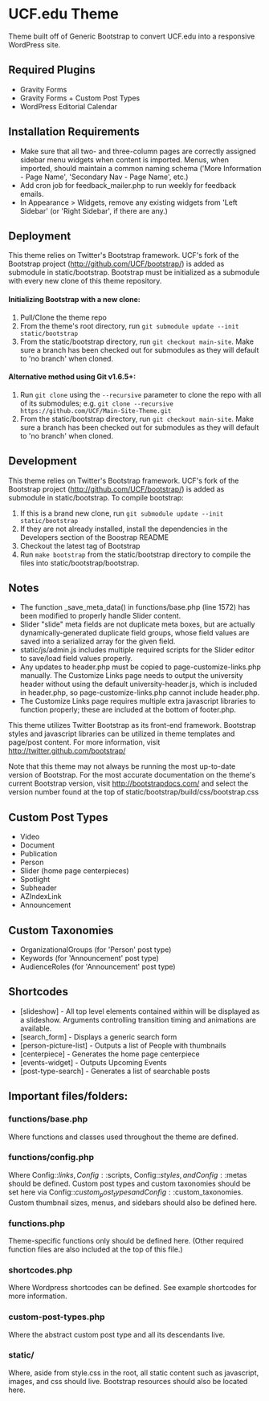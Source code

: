 # UCF.edu Theme

Theme built off of Generic Bootstrap to convert UCF.edu into a responsive WordPress site.


## Required Plugins
* Gravity Forms
* Gravity Forms + Custom Post Types
* WordPress Editorial Calendar


## Installation Requirements

* Make sure that all two- and three-column pages are correctly assigned sidebar menu widgets when content is imported. Menus, when imported, should maintain a common naming schema ('More Information - Page Name', 'Secondary Nav - Page Name', etc.)
* Add cron job for feedback_mailer.php to run weekly for feedback emails.
* In Appearance > Widgets, remove any existing widgets from 'Left Sidebar' (or 'Right Sidebar', if there are any.)


## Deployment

This theme relies on Twitter's Bootstrap framework. UCF's fork of the Bootstrap project (http://github.com/UCF/bootstrap/) is added as submodule in static/bootstrap. Bootstrap must be initialized as a submodule with every new clone of this theme repository.

#### Initializing Bootstrap with a new clone:
1. Pull/Clone the theme repo
2. From the theme's root directory, run `git submodule update --init static/bootstrap`
3. From the static/bootstrap directory, run `git checkout main-site`. Make sure a branch has been checked out for submodules as they will default to 'no branch' when cloned.

#### Alternative method using Git v1.6.5+:
1. Run `git clone` using the `--recursive` parameter to clone the repo with all of its submodules; e.g. `git clone --recursive https://github.com/UCF/Main-Site-Theme.git`
2. From the static/bootstrap directory, run `git checkout main-site`. Make sure a branch has been checked out for submodules as they will default to 'no branch' when cloned.


## Development

This theme relies on Twitter's Bootstrap framework. UCF's fork of the Bootstrap project (http://github.com/UCF/bootstrap/) is added as submodule in static/bootstrap. To compile bootstrap:

1. If this is a brand new clone, run `git submodule update --init static/bootstrap`
2. If they are not already installed, install the dependencies in the Developers section of the Boostrap README
3. Checkout the latest tag of Bootstrap
4. Run `make bootstrap` from the static/bootstrap directory to compile the files into static/bootstrap/bootstrap.


## Notes

* The function _save_meta_data() in functions/base.php (line 1572) has been modified to properly handle Slider content.
* Slider "slide" meta fields are not duplicate meta boxes, but are actually dynamically-generated duplicate field groups, whose field values are saved into a serialized array for the given field.
* static/js/admin.js includes multiple required scripts for the Slider editor to save/load field values properly.
* Any updates to header.php must be copied to page-customize-links.php manually. The Customize Links page needs to output the university header without using the default university-header.js, which is included in header.php, so page-customize-links.php cannot include header.php.
* The Customize Links page requires multiple extra javascript libraries to function properly; these are included at the bottom of footer.php.


This theme utilizes Twitter Bootstrap as its front-end framework.  Bootstrap
styles and javascript libraries can be utilized in theme templates and page/post
content.  For more information, visit http://twitter.github.com/bootstrap/

Note that this theme may not always be running the most up-to-date version of
Bootstrap.  For the most accurate documentation on the theme's current
Bootstrap version, visit http://bootstrapdocs.com/ and select the version number
found at the top of static/bootstrap/build/css/bootstrap.css


## Custom Post Types

* Video
* Document
* Publication
* Person
* Slider (home page centerpieces)
* Spotlight
* Subheader
* AZIndexLink
* Announcement


## Custom Taxonomies

* OrganizationalGroups (for 'Person' post type)
* Keywords (for 'Announcement' post type)
* AudienceRoles (for 'Announcement' post type)


## Shortcodes

* [slideshow] - All top level elements contained within will be displayed as a slideshow.  Arguments controlling transition timing and animations are available.
* [search_form] - Displays a generic search form
* [person-picture-list] - Outputs a list of People with thumbnails
* [centerpiece] - Generates the home page centerpiece
* [events-widget] - Outputs Upcoming Events
* [post-type-search] - Generates a list of searchable posts


## Important files/folders:

### functions/base.php
Where functions and classes used throughout the theme are defined.

### functions/config.php
Where Config::$links, Config::$scripts, Config::$styles, and
Config::$metas should be defined.  Custom post types and custom taxonomies should
be set here via Config::$custom_post_types and Config::$custom_taxonomies.
Custom thumbnail sizes, menus, and sidebars should also be defined here.

### functions.php
Theme-specific functions only should be defined here.  (Other required
function files are also included at the top of this file.)

### shortcodes.php
Where Wordpress shortcodes can be defined.  See example shortcodes for more 
information.

### custom-post-types.php
Where the abstract custom post type and all its descendants live.

### static/
Where, aside from style.css in the root, all static content such as
javascript, images, and css should live.
Bootstrap resources should also be located here.